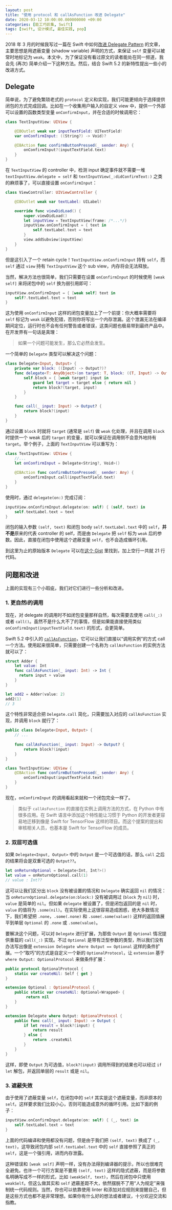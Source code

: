 ```yaml
---
layout: post
title: "使用 protocol 和 callAsFunction 改进 Delegate"
date: 2020-03-12 10:00:00.000000000 +09:00
categories: [能工巧匠集, Swift]
tags: [swift, 设计模式, 最佳实践, pop]
---
```


2018 年 3 月的时候我写过一篇在 Swift 中如何[改进 Delegate Pattern](https://xiaozhuanlan.com/topic/6104325798) 的文章，主要思想是用遮蔽变量 (shadow variable) 声明的方式，来保证 `self` 变量可以被常时地标记为 `weak`。本文中，为了保证没有看过原文的读者能处在同一频道，我会先 (再次) 简单介绍一下这种方法。然后，结合 Swift 5.2 的新特性提出一些小的改进方式。

## Delegate

简单说，为了避免繁琐老式的 `protocol` 定义和实现，我们可能更倾向于选择提供闭包的方式完成回调。比如在一个收集用户输入的自定义 view 中，提供一个外部可以设置的函数类型变量 `onConfirmInput`，并在合适的时候调用它：

```swift
class TextInputView: UIView {

    @IBOutlet weak var inputTextField: UITextField!
    var onConfirmInput: ((String?) -> Void)?

    @IBAction func confirmButtonPressed(_ sender: Any) {
        onConfirmInput?(inputTextField.text)
    }
}
```

在 `TextInputView` 的 controller 中，检测 input 确定事件就不需要一堆 `textInputView.delegate = self` 和 `textInputView(_:didConfirmText:)` 之类 的麻烦事了，可以直接设置 `onConfirmInput`：

```swift
class ViewController: UIViewController {

    @IBOutlet weak var textLabel: UILabel!

    override func viewDidLoad() {
        super.viewDidLoad()
        let inputView = TextInputView(frame: /*...*/)
        inputView.onConfirmInput = { text in 
            self.textLabel.text = text
        }
        view.addSubview(inputView)
    }
}
```

但是这引入了一个 retain cycle！`TextInputView.onConfirmInput` 持有 `self`，而 `self` 通过 `view` 持有 `TextInputView` 这个 sub view，内存将会无法释放。

当然，解决方法也很简单，我们只需要在设置 `onConfirmInput` 的时候使用 `[weak self]` 来将闭包中的 `self` 换为弱引用即可：

```swift
inputView.onConfirmInput = { [weak self] text in
    self?.textLabel.text = text
}
```

这为使用 `onConfirmInput` 这样的闭包变量加上了一个前提：你大概率需要将 `self` 标记为 `weak` 以避免犯错，否则你将写出一个内存泄漏。这个泄漏无法在编译期间定位，运行时也不会有任何警告或者错误，这类问题也极易带到最终产品中。在开发界有一句话是真理：

> 如果一个问题可能发生，那么它必然会发生。

一个简单的 `Delegate` 类型可以解决这个问题：

```swift
class Delegate<Input, Output> {
    private var block: ((Input) -> Output?)?
    func delegate<T: AnyObject>(on target: T, block: ((T, Input) -> Output)?) {
        self.block = { [weak target] input in
            guard let target = target else { return nil }
            return block?(target, input)
        }
    }

    func call(_ input: Input) -> Output? {
        return block?(input)
    }
}
```

通过设置 `block` 时就将 `target` (通常是 `self`) 做 `weak` 化处理，并且在调用 `block` 时提供一个 weak 后的 `target` 的变量，就可以保证在调用侧不会意外地持有 `target`。举个例子，上面的 `TextInputView` 可以重写为：

```swift
class TextInputView: UIView {
    //...
    let onConfirmInput = Delegate<String?, Void>()
    
    @IBAction func confirmButtonPressed(_ sender: Any) {
        onConfirmInput.call(inputTextField.text)
    }
}
```

使用时，通过 `delegate(on:)` 完成订阅：

```swift
inputView.onConfirmInput.delegate(on: self) { (self, text) in
    self.textLabel.text = text
}
```

闭包的输入参数 `(self, text)` 和闭包 body `self.textLabel.text` 中的 `self`，**并不是**原来的代表 controller 的 self，而是由 `Delegate` 把 `self` 标为 `weak` 后的参数。因此，直接在闭包中使用这个遮蔽变量 `self`，也不会造成循环引用。

到这里为止的原始版本 `Delegate` 可以在[这个 Gist](https://gist.github.com/onevcat/3c8f7c4e8c96f288854688cf34111636/3674c944a420a09f473726043856f28c9c1014d0) 里找到，加上空行一共就 21 行代码。

## 问题和改进

上面的实现有三个小瑕疵，我们对它们进行一些分析和改进。

### 1. 更自然i的调用

现在，对 delegate 的调用时不如闭包变量那样自然，每次需要去使用 `call(_:)` 或者 `call()`。虽然不是什么大不了的事情，但是如果能直接使用类似 `onConfirmInput(inputTextField.text)` 的形式，会更简单。

Swift 5.2 中引入的 [`callAsFunction`](https://github.com/apple/swift-evolution/blob/master/proposals/0253-callable.md)，它可以让我们直接以“调用实例”的方式 call 一个方法。使用起来很简单，只需要创建一个名称为 `callAsFunction` 的实例方法就可以了：

```swift
struct Adder {
    let value: Int
    func callAsFunction(_ input: Int) -> Int {
      return input + value
    }
}

let add2 = Adder(value: 2)
add2(1)
// 3
```

这个特性非常适合把 `Delegate.call` 简化，只需要加入对应的 `callAsFunction` 实现，并调用 `block` 就行了：

```swift
public class Delegate<Input, Output> {
    // ...
    
    func callAsFunction(_ input: Input) -> Output? {
        return block?(input)
    }
}

class TextInputView: UIView {
    @IBAction func confirmButtonPressed(_ sender: Any) {
        onConfirmInput(inputTextField.text)
    }
}
```

现在，`onConfirmInput` 的调用看起来就和一个闭包完全一样了。

> 类似于 `callAsFunction` 的直接在实例上调用方法的方式，在 Python 中有很多应用。在 Swift 语言中添加这个特性能让习惯于 Python 的开发者更容易地迁移到像是 Swift for TensorFlow 这样的项目。而这个提案的提出和审核相关人员，也基本是 Swift for TensorFlow 的成员。

### 2. 双层可选值

如果 `Delegate<Input, Output>` 中的 `Output` 是一个可选值的话，那么 `call` 之后的结果将会是双重可选的 `Output??`。

```swift
let onReturnOptional = Delegate<Int, Int?>()
let value = onReturnOptional.call(1)
// value : Int??
```

这可以让我们区分出 `block` 没有被设置的情况和 `Delegate` 确实返回 `nil` 的情况：当 `onReturnOptional.delegate(on:block:)` 没有被调用过 (`block` 为 `nil`) 时，`value` 是简单的 `nil`。但如果 `delegate` 被设置了，但是闭包返回的是 `nil` 时，`value` 的值将为 `.some(nil)`。在实际使用上这很容易造成困惑，绝大多数情况下，我们希望把 `.none`，`.some(.none)` 和 `.some(.some(value))` 这样的返回值展平到单层 `Optional` 的 `.none` 或 `.some(value)`。

要解决这个问题，可以对 `Delegate` 进行扩展，为那些 `Output` 是 `Optional` 情况提供重载的 `call(_:)` 实现。不过 `Optional` 是带有泛型参数的类型，所以我们没有办法写出像是 
`extension Delegate where Output == Optional` 这样的条件扩展。一个“取巧”的方式是自定义一个新的 `OptionalProtocol`，让 `extension` 基于 `where Output: OptionalProtocol` 来做条件扩展：

```swift
public protocol OptionalProtocol {
    static var createNil: Self { get }
}

extension Optional : OptionalProtocol {
    public static var createNil: Optional<Wrapped> {
         return nil
    }
}

extension Delegate where Output: OptionalProtocol {
    public func call(_ input: Input) -> Output {
        if let result = block?(input) {
            return result
        } else {
            return .createNil
        }
    }
}
```

这样，即使 `Output` 为可选值，`block?(input)` 调用所得到的结果也可以经过 `if let` 解包，并返回单层的 `result` 或是 `nil`。

### 3. 遮蔽失效

由于使用了遮蔽变量 `self`，在闭包中的 `self` 其实是这个遮蔽变量，而非原本的 `self`。这样要求我们比较小心，否则可能造成意外的循环引用。比如下面的例子：

```swift
inputView.onConfirmInput.delegate(on: self) { (_, text) in
    self.textLabel.text = text
}
```

上面的代码编译和使用都没有问题，但是由于我们把 `(self, text)` 换成了 `(_, text)`，这导致闭包内部 `self.textLabel.text` 中的 `self` 直接参照了真正的 `self`，这是一个强引用，进而内存泄露。

这种错误和 `[weak self]` 声明一样，没有办法得到编译器的提示，所以也很难完全避免。也许一个可行方案是不要用 `(self, text)` 这样的隐式遮蔽，而是将参数名明确写成不一样的形式，比如 `(weakSelf, text)`，然后在闭包中只使用 `weakSelf`。但这么做其实和 `self` 遮蔽差距不大，依然摆脱不了用“人为规定”来强制统一代码规则。当然，你也可以依靠使用 linter 和添加对应规则来提醒自己，但是这些方式也都不是非常理想。如果你有什么好的想法或者建议，十分欢迎交流和指教。
